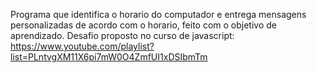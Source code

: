 Programa que identifica o horario do computador e entrega mensagens personalizadas de acordo com o horario, feito com o objetivo de aprendizado. Desafio proposto no curso de javascript: https://www.youtube.com/playlist?list=PLntvgXM11X6pi7mW0O4ZmfUI1xDSIbmTm
